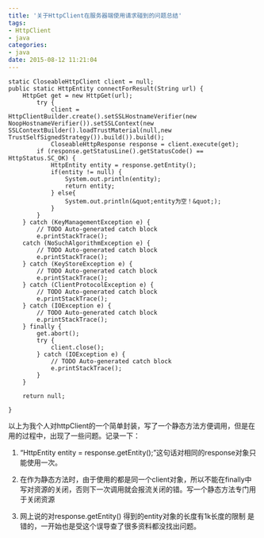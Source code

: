 ```yaml
---
title: '关于HttpClient在服务器端使用请求碰到的问题总结'
tags:
- HttpClient
- java
categories:
- java
date: 2015-08-12 11:21:04
---
```

```
static CloseableHttpClient client = null;
public static HttpEntity connectForResult(String url) {
	HttpGet get = new HttpGet(url);
    	try {
	    	client = HttpClientBuilder.create().setSSLHostnameVerifier(new NoopHostnameVerifier()).setSSLContext(new SSLContextBuilder().loadTrustMaterial(null,new TrustSelfSignedStrategy()).build()).build();
	    	CloseableHttpResponse response = client.execute(get);
		if (response.getStatusLine().getStatusCode() == HttpStatus.SC_OK) {
			HttpEntity entity = response.getEntity();
			if(entity != null) {
				System.out.println(entity);
				return entity;
			} else{
				System.out.println(&quot;entity为空！&quot;);
			}
		}
	} catch (KeyManagementException e) {
		// TODO Auto-generated catch block
		e.printStackTrace();
	catch (NoSuchAlgorithmException e) {
		// TODO Auto-generated catch block
		e.printStackTrace();
	} catch (KeyStoreException e) {
		// TODO Auto-generated catch block
		e.printStackTrace();
	} catch (ClientProtocolException e) {
		// TODO Auto-generated catch block
		e.printStackTrace();
	} catch (IOException e) {
		// TODO Auto-generated catch block
		e.printStackTrace();
	} finally {
		get.abort();
		try {
			client.close();
		} catch (IOException e) {
			// TODO Auto-generated catch block
			e.printStackTrace();
		}
	}

	return null;

}
```
以上为我个人对httpClient的一个简单封装，写了一个静态方法方便调用，但是在用的过程中，出现了一些问题。记录一下：

1.	“HttpEntity entity = response.getEntity();”这句话对相同的response对象只能使用一次。

2.	在作为静态方法时，由于使用的都是同一个client对象，所以不能在finally中写对资源的关闭，否则下一次调用就会报流关闭的错。写一个静态方法专门用于关闭资源

3. 网上说的对response.getEntity() 得到的entity对象的长度有1k长度的限制 是错的，一开始也是受这个误导查了很多资料都没找出问题。

